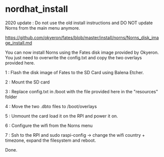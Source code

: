 # nordhat_install

2020 update : Do not use the old install instructions and DO NOT update Norns from the main menu anymore.

https://github.com/okyeron/fates/blob/master/install/norns/Norns_disk_image_install.md


You can now install Norns using the Fates disk image provided by Okyeron. You just need to overwrite the config.txt and copy the two overlays provided here.

1 : Flash the disk image of Fates to the SD Card using Balena Etcher.

2 : Mount the SD card

3 : Replace config.txt in /boot with the file provided here in the "resources" folder

4 : Move the two .dbto files to /boot/overlays

5 : Unmount the card load it on the RPI and power it on.

6 : Configure the wifi from the Norns menu

7 : Ssh to the RPI and sudo raspi-config -> change the wifi country  + timezone, expand the filesystem and reboot.

Done.
